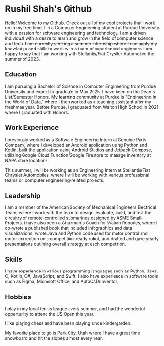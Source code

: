 # Rushil Shah's Github

Hello! Welcome to my Github. Check out all of my cool projects that I work on in my free time. I'm a Computer Engineering student at Purdue University with a passion for software engineering and technology. I am a driven individual with a desire to learn and grow in the field of computer science and tech. ~~I am currently seeking a summer internship where I can apply my knowledge and skills to work with a team of experienced engineers~~. I am happy to say that I am working with Stellantis/Fiat Crystler Automotive the summer of 2023.

## Education

I am pursuing a Bachelor of Science in Computer Engineering from Purdue University and expect to graduate in May 2025. I have been on the Dean's List/Semester Honors. My learning community at Purdue is "Engineering in the World of Data," where I then worked as a teaching assistant after my freshman year. Before Purdue, I graduated from Walton High School in 2021 where I graduated with Honors.

## Work Experience

I previously worked as a Software Engineering Intern at Genuine Parts Company, where I developed an Android application using Python and Kotlin, built the application using Android Studios and Jetpack Compose, utilizing Google Cloud Function/Google Firestore to manage inventory at NAPA store locations.

This summer, I will be working as an Engineering Intern at Stellantis/Fiat Chrysler Automobiles, where I will be working with various professional teams on computer engineering-related projects.

## Leadership

I am a member of the American Society of Mechanical Engineers Electrical Team, where I work with the team to design, evaluate, build, and test the circuitry of remote-controlled submarines designed by ASME Small-Projects. I have also been a Chairman's Coach for Walton Robotics, where I co-wrote a published book that included infographics and data visualizations, wrote Java and Python code used for motor control and motor correction on a competition-ready robot, and drafted and gave yearly presentations outlining overall strategy at each competition.

## Skills

I have experience in various programming languages such as Python, Java, C, Kotlin, C#, JavaScript, and Swift. I also have experience in software tools such as Figma, Microsoft Office, and AutoCAD/Inventor.

## Hobbies

I play in my local tennis league every summer, and had the wonderful oppertunity to attend the US Open this year.

I like playing chess and have been playing since kindergarden.

My favorite place to go is Park City, Utah where I have a great time snowboard and hit the slopes almost every year.
